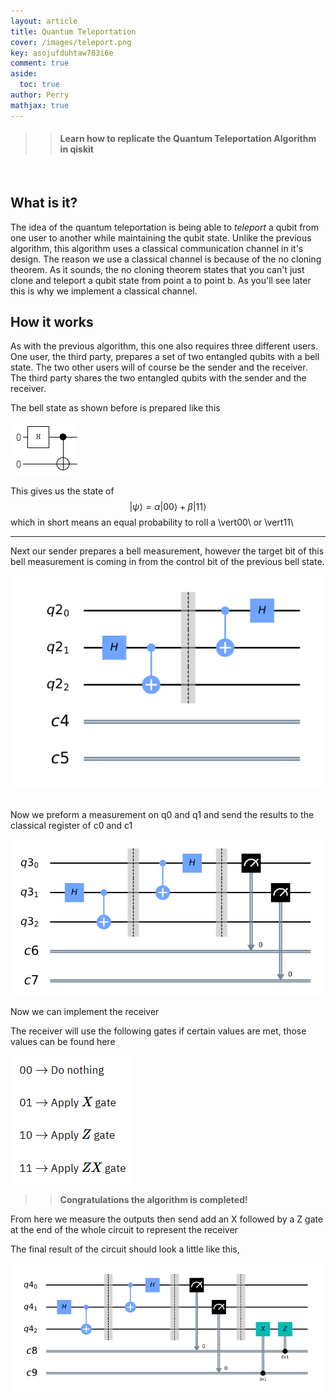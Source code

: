 ```yaml
---
layout: article
title: Quantum Teleportation
cover: /images/teleport.png
key: asojufduhtaw783i6e
comment: true
aside:
  toc: true
author: Perry
mathjax: true
---
```


>> #### Learn how to replicate the Quantum Teleportation Algorithm in qiskit

<br>

<!--more-->

<!--<script>

  let xmlHttp = new XMLHttpRequest();
  xmlHttp.open('GET', 'https://hitcounter.pythonanywhere.com/count', false);
  xmlHttp.send(null);
  count = xmlHttp.responseText;

</script>

<center>
<div class="card">
  <div class="card__content">
    <p class="warning">
    Views: <Strong>
    <script type="text/javascript">
            document.write(count)
    </script>
    </Strong>
    </p>
  </div>
</div>
</center> -->

## What is it?

The idea of the quantum teleportation is being able to *teleport* a qubit from one user to another while maintaining the qubit state. Unlike the previous algorithm, this algorithm uses a classical communication channel in it's design. The reason we use a classical channel is because of the no cloning theorem. As it sounds, the no cloning theorem states that you can't just clone and teleport a qubit state from point a to point b. As you'll see later this is why we implement a classical channel.

## How it works

As with the previous algorithm, this one also requires three different users. One user, the third party, prepares a set of two entangled qubits with a bell state. The two other users will of course be the sender and the receiver. The third party shares the two entangled qubits with the sender and the receiver.

The bell state as shown before is prepared like this 

<div class="card">
  <div class="card__image">
    <img class="image" src="/images/bell.png"/>
  </div>
</div>

This gives us the state of $$\vert\psi\rangle = \alpha\vert00\rangle + \beta\vert11\rangle$$ which in short means an equal probability to roll a \vert00\ or \vert11\

---

Next our sender prepares a bell measurement, however the target bit of this bell measurement is coming in from the control bit of the previous bell state.

<div class="card">
  <div class="card__image">
    <img class="image" src="/images/step2.png"/>
  </div>
</div>

<br>

Now we preform a measurement on q0 and q1 and send the results to the classical register of c0 and c1 

<div class="card">
  <div class="card__image">
    <img class="image" src="/images/step3.png"/>
  </div>
</div>

Now we can implement the receiver 

The receiver will use the following gates if certain values are met, those values can be found here 

<div class="card">
  <div class="card__image">
    <img class="image" src="/images/chart1.png"/>
  </div>
</div>

>> <strong>Congratulations the algorithm is completed!</strong>

From here we measure the outputs then send add an X followed by a Z gate at the end of the whole circuit to represent the receiver

The final result of the circuit should look a little like this,

<div class="card">
  <div class="card__image">
    <img class="image" src="/images/telefinal.png"/>
  </div>
</div>




